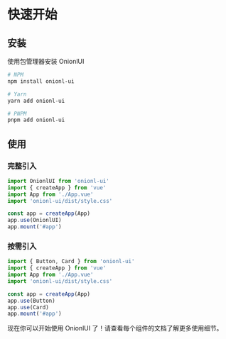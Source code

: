 # 快速开始

## 安装

使用包管理器安装 OnionlUI

```bash
# NPM
npm install onionl-ui

# Yarn
yarn add onionl-ui

# PNPM
pnpm add onionl-ui
```

## 使用

### 完整引入

```ts
import OnionlUI from 'onionl-ui'
import { createApp } from 'vue'
import App from './App.vue'
import 'onionl-ui/dist/style.css'

const app = createApp(App)
app.use(OnionlUI)
app.mount('#app')
```

### 按需引入

```ts
import { Button, Card } from 'onionl-ui'
import { createApp } from 'vue'
import App from './App.vue'
import 'onionl-ui/dist/style.css'

const app = createApp(App)
app.use(Button)
app.use(Card)
app.mount('#app')
```

现在你可以开始使用 OnionlUI 了！请查看每个组件的文档了解更多使用细节。
